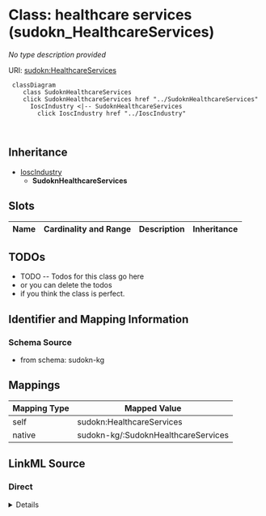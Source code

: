 

# Class: healthcare services (sudokn_HealthcareServices)


_No type description provided_





URI: [sudokn:HealthcareServices](http://asu.edu/semantics/SUDOKN/HealthcareServices)






```mermaid
 classDiagram
    class SudoknHealthcareServices
    click SudoknHealthcareServices href "../SudoknHealthcareServices"
      IoscIndustry <|-- SudoknHealthcareServices
        click IoscIndustry href "../IoscIndustry"
      
      
```





## Inheritance
* [IoscIndustry](../classes/IoscIndustry.md)
    * **SudoknHealthcareServices**



## Slots

| Name | Cardinality and Range | Description | Inheritance |
| ---  | --- | --- | --- |









## TODOs

* TODO -- Todos for this class go here
* or you can delete the todos
* if you think the class is perfect.

## Identifier and Mapping Information







### Schema Source


* from schema: sudokn-kg




## Mappings

| Mapping Type | Mapped Value |
| ---  | ---  |
| self | sudokn:HealthcareServices |
| native | sudokn-kg/:SudoknHealthcareServices |







## LinkML Source

<!-- TODO: investigate https://stackoverflow.com/questions/37606292/how-to-create-tabbed-code-blocks-in-mkdocs-or-sphinx -->

### Direct

<details>
```yaml
name: sudokn_HealthcareServices
description: No type description provided
title: healthcare services
todos:
- TODO -- Todos for this class go here
- or you can delete the todos
- if you think the class is perfect.
notes:
- Class with 0 occurences.
from_schema: sudokn-kg
rank: 1000
is_a: iosc_Industry
class_uri: sudokn:HealthcareServices

```
</details>

### Induced

<details>
```yaml
name: sudokn_HealthcareServices
description: No type description provided
title: healthcare services
todos:
- TODO -- Todos for this class go here
- or you can delete the todos
- if you think the class is perfect.
notes:
- Class with 0 occurences.
from_schema: sudokn-kg
rank: 1000
is_a: iosc_Industry
class_uri: sudokn:HealthcareServices

```
</details>